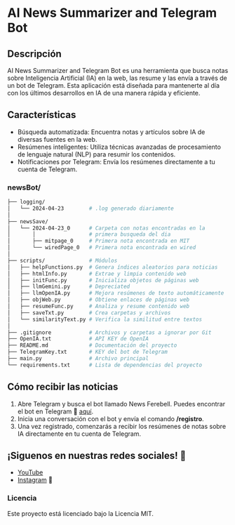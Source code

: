 # AI News Summarizer and Telegram Bot

## Descripción

AI News Summarizer and Telegram Bot es una herramienta que busca notas sobre Inteligencia Artificial (IA) en la web, las resume y las envía a través de un bot de Telegram. Esta aplicación está diseñada para mantenerte al día con los últimos desarrollos en IA de una manera rápida y eficiente.

## Características
* Búsqueda automatizada: Encuentra notas y artículos sobre IA de diversas fuentes en la web.
* Resúmenes inteligentes: Utiliza técnicas avanzadas de procesamiento de lenguaje natural (NLP) para resumir los contenidos.
* Notificaciones por Telegram: Envía los resúmenes directamente a tu cuenta de Telegram.

### newsBot/

```bash
├── logging/
│   └── 2024-04-23        # .log generado diariamente
│
├── newsSave/
│   └── 2024-04-23_0      # Carpeta con notas encontradas en la 
│       │                 # primera busqueda del dia
│       ├── mitpage_0     # Primera nota encontrada en MIT
│       └── wiredPage_0   # Primera nota encontrada en wired
│
├── scripts/              # Módulos
│   ├── helpFunctions.py  # Genera índices aleatorios para noticias
│   ├── htmlInfo.py       # Extrae y limpia contenido web
│   ├── initFunc.py       # Inicializa objetos de páginas web
│   ├── llmGemini.py      # Depreciated
│   ├── llmOpenIA.py      # Mejora resúmenes de texto automáticamente
│   ├── objWeb.py         # Obtiene enlaces de páginas web
│   ├── resumeFunc.py     # Analiza y resume contenido web
│   ├── saveTxt.py        # Crea carpetas y archivos
│   └── similarityText.py # Verifica la similitud entre textos
│
├── .gitignore            # Archivos y carpetas a ignorar por Git
├── OpenIA.txt            # API KEY de OpenIA
├── README.md             # Documentación del proyecto
├── TelegramKey.txt       # KEY del bot de Telegram
├── main.py               # Archivo principal
└── requirements.txt      # Lista de dependencias del proyecto
```

## Cómo recibir las noticias
1. Abre Telegram y busca el bot llamado News Ferebell. Puedes encontrar el bot en Telegram 📡 [aquí](https://t.me/NewsFerebellBot).
2. Inicia una conversación con el bot y envía el comando **/registro**.
3. Una vez registrado, comenzarás a recibir los resúmenes de notas sobre IA directamente en tu cuenta de Telegram.

## ¡Siguenos en nuestras redes sociales! 🚀

- [YouTube](https://youtube.com/@ferebell-ia202?si=jHk48xPbQZ0k2M-4)
- [Instagram](https://www.instagram.com/ferebell.ia?igsh=em85NGgwY2x4MXNn) 📸


### Licencia
Este proyecto está licenciado bajo la Licencia MIT.